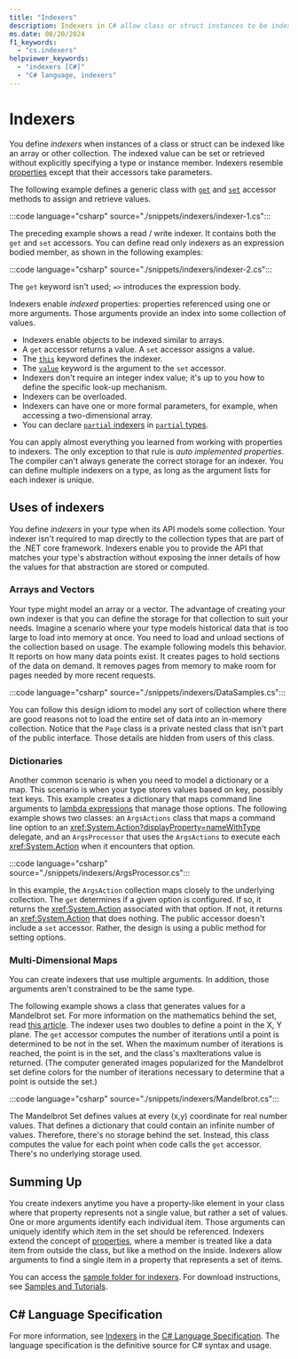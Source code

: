 ```yaml
---
title: "Indexers"
description: Indexers in C# allow class or struct instances to be indexed like arrays. You can set or get the indexed value without specifying a type or instance member.
ms.date: 08/20/2024
f1_keywords: 
  - "cs.indexers"
helpviewer_keywords: 
  - "indexers [C#]"
  - "C# language, indexers"
---
```

# Indexers

You define *indexers* when instances of a class or struct can be indexed like an array or other collection. The indexed value can be set or retrieved without explicitly specifying a type or instance member. Indexers resemble [properties](../classes-and-structs/properties.md) except that their accessors take parameters.

The following example defines a generic class with [`get`](../../language-reference/keywords/get.md) and [`set`](../../language-reference/keywords/set.md) accessor methods to assign and retrieve values.

:::code language="csharp" source="./snippets/indexers/indexer-1.cs":::

The preceding example shows a read / write indexer. It contains both the `get` and `set` accessors. You can define read only indexers as an expression bodied member, as shown in the following examples:

:::code language="csharp" source="./snippets/indexers/indexer-2.cs":::

The `get` keyword isn't used; `=>` introduces the expression body.

Indexers enable *indexed* properties: properties referenced using one or more arguments. Those arguments provide an index into some collection of values.

- Indexers enable objects to be indexed similar to arrays.
- A `get` accessor returns a value. A `set` accessor assigns a value.
- The [`this`](../../language-reference/keywords/this.md) keyword defines the indexer.
- The [`value`](../../language-reference/keywords/value.md) keyword is the argument to the `set` accessor.
- Indexers don't require an integer index value; it's up to you how to define the specific look-up mechanism.
- Indexers can be overloaded.
- Indexers can have one or more formal parameters, for example, when accessing a two-dimensional array.
- You can declare [`partial` indexers](../../language-reference/keywords/partial-member.md) in [`partial` types](../../language-reference/keywords/partial-type.md).

You can apply almost everything you learned from working with properties to indexers. The only exception to that rule is *auto implemented properties*. The compiler can't always generate the correct storage for an indexer. You can define multiple indexers on a type, as long as the argument lists for each indexer is unique.

## Uses of indexers

You define *indexers* in your type when its API models some collection. Your indexer isn't required to map directly to the collection types that are part of the .NET core framework. Indexers enable you to provide the API that matches your type's abstraction without exposing the inner details of how the values for that abstraction are stored or computed.

### Arrays and Vectors

Your type might model an array or a vector. The advantage of creating your own indexer is that you can define the storage for that collection to suit your needs. Imagine a scenario where your type models historical data that is too large to load into memory at once. You need to load and unload sections of the collection based on usage. The example following models this behavior. It reports on how many data points exist. It creates pages to hold sections of the data on demand. It removes pages from memory to make room for pages needed by more recent requests.

:::code language="csharp" source="./snippets/indexers/DataSamples.cs":::

You can follow this design idiom to model any sort of collection where there are good reasons not to load the entire set of data into an in-memory collection. Notice that the `Page` class is a private nested class that isn't part of the public interface. Those details are hidden from users of this class.

### Dictionaries

Another common scenario is when you need to model a dictionary or a map. This scenario is when your type stores values based on key, possibly text keys. This example creates a dictionary that maps command line arguments to [lambda expressions](../../delegates-overview.md) that manage those options. The following example shows two classes: an `ArgsActions` class that maps a command line option to an <xref:System.Action?displayProperty=nameWithType> delegate, and an `ArgsProcessor` that uses the `ArgsActions` to execute each <xref:System.Action> when it encounters that option.

:::code language="csharp" source="./snippets/indexers/ArgsProcessor.cs":::

In this example, the `ArgsAction` collection maps closely to the underlying collection. The `get` determines if a given option is configured. If so, it returns the <xref:System.Action> associated with that option. If not, it returns an <xref:System.Action> that does nothing. The public accessor doesn't include a `set` accessor. Rather, the design is using a public method for setting options.

### Multi-Dimensional Maps

You can create indexers that use multiple arguments. In addition, those arguments aren't constrained to be the same type.

The following example shows a class that generates values for a Mandelbrot set. For more information on the mathematics behind the set, read [this article](https://en.wikipedia.org/wiki/Mandelbrot_set). The indexer uses two doubles to define a point in the X, Y plane. The `get` accessor computes the number of iterations until a point is determined to be not in the set. When the maximum number of iterations is reached, the point is in the set, and the class's maxIterations value is returned. (The computer generated images popularized for the Mandelbrot set define colors for the number of iterations necessary to determine that a point is outside the set.)

:::code language="csharp" source="./snippets/indexers/Mandelbrot.cs":::

The Mandelbrot Set defines values at every (x,y) coordinate for real number values. That defines a dictionary that could contain an infinite number of values. Therefore, there's no storage behind the set. Instead, this class computes the value for each point when code calls the `get` accessor. There's no underlying storage used.

## Summing Up

You create indexers anytime you have a property-like element in your class where that property represents not a single value, but rather a set of values. One or more arguments identify each individual item. Those arguments can uniquely identify which item in the set should be referenced. Indexers extend the concept of [properties](../classes-and-structs/properties.md), where a member is treated like a data item from outside the class, but like a method on the inside. Indexers allow arguments to find a single item in a property that represents a set of items.

You can access the [sample folder for indexers](https://github.com/dotnet/samples/tree/main/csharp/indexers). For download instructions, see [Samples and Tutorials](../../../samples-and-tutorials/index.md#view-and-download-samples).

## C# Language Specification

For more information, see [Indexers](~/_csharpstandard/standard/classes.md#159-indexers) in the [C# Language Specification](~/_csharpstandard/standard/README.md). The language specification is the definitive source for C# syntax and usage.
